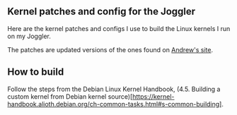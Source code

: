 ## Kernel patches and config for the Joggler

Here are the kernel patches and configs I use to build the Linux kernels I
run on my Joggler.

The patches are updated versions of the ones found on
[Andrew's site](http://birdslikewires.co.uk/download/openframe/kernel/).

## How to build

Follow the steps from the Debian Linux Kernel Handbook,
(4.5. Building a custom kernel from Debian kernel source)[https://kernel-handbook.alioth.debian.org/ch-common-tasks.html#s-common-building].
